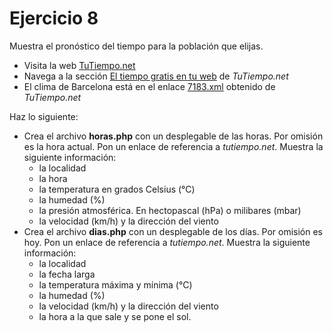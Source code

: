 Ejercicio 8
===========

Muestra el pronóstico del tiempo para la población que elijas.

  - Visita la web [TuTiempo.net](https://www.tutiempo.net/)
  - Navega a la sección [El tiempo gratis en tu web](https://www.tutiempo.net/gratis.htm) de *TuTiempo.net*
  - El clima de Barcelona está en el enlace [7183.xml](http://xml.tutiempo.net/xml/7183.xml) obtenido de *TuTiempo.net*

Haz lo siguiente:
  - Crea el archivo **horas.php** con un desplegable de las horas. Por omisión es la hora actual. Pon un enlace de referencia a *tutiempo.net*. Muestra la siguiente información:
    - la localidad
    - la hora 
    - la temperatura en grados Celsius (&deg;C)
    - la humedad (%)
    - la presión atmosférica. En hectopascal (hPa) o milibares (mbar)
    - la velocidad (km/h) y la dirección del viento
  - Crea el archivo **dias.php** con un desplegable de los días. Por omisión es hoy. Pon un enlace de referencia a *tutiempo.net*. Muestra la siguiente información:
    - la localidad
    - la fecha larga
    - la temperatura máxima y mínima (&deg;C)
    - la humedad (%)
    - la velocidad (km/h) y la dirección del viento
    - la hora a la que sale y se pone el sol.
